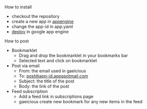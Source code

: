 How to install

- checkout the repository
- create a new app in [appengine](https://appengine.google.com/)
- change the app-id in app.yaml
- [deploy](https://developers.google.com/appengine/docs/python/tools/uploadinganapp#Uploading_the_App) in google app engine


How to post

- Bookmarklet
  - Drag and drop the bookmarklet in your bookmarks bar
  - Selected text and click on bookmarklet
- Post via email
  - From:  the email used in gaeicious
  - To:      post@app-id.appspotmail.com
  - Subject: the title of the post
  - Body:    the link of the post
- Feed subscription
  - Add a feed link in subscriptions page
  - gaeicious create new bookmark for any new items in the feed